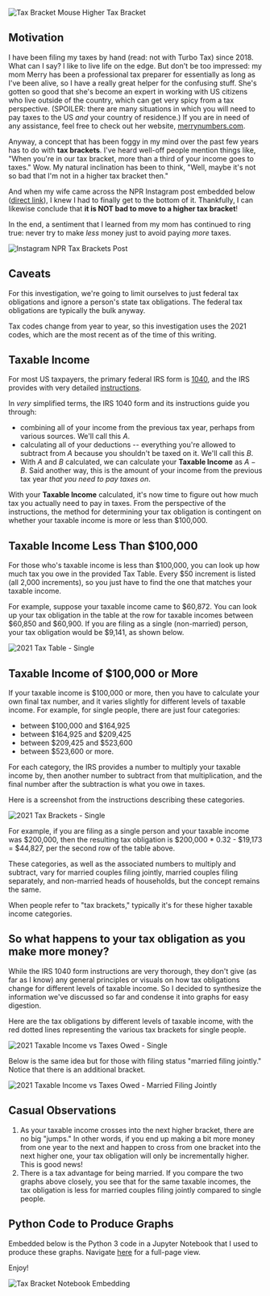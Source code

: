 ![Tax Bracket Mouse Higher Tax Bracket](/assets/tax_brackets/next-tax-bracket_2400x1258.jpg)

## Motivation
I have been filing my taxes by hand (read: not with Turbo Tax) since 2018. What can I say? I like to live life on the edge. But don't be too impressed: my mom Merry has been a professional tax preparer for essentially as long as I've been alive, so I have a really great helper for the confusing stuff. She's gotten so good that she's become an expert in working with US citizens who live outside of the country, which can get very spicy from a tax perspective. (SPOILER: there are many situations in which you will need to pay taxes to the US _and_ your country of residence.) If you are in need of any assistance, feel free to check out her website, [merrynumbers.com](https://merrynumbers.com/).

Anyway, a concept that has been foggy in my mind over the past few years has to do with **tax brackets**. I've heard well-off people mention things like, "When you're in our tax bracket, more than a third of your income goes to taxes." Wow. My natural inclination has been to think, "Well, maybe it's not so bad that I'm not in a higher tax bracket then."

And when my wife came across the NPR Instagram post embedded below ([direct link](https://www.instagram.com/reel/ChAgBYlJX13/)), I knew I had to finally get to the bottom of it. Thankfully, I can likewise conclude that **it is NOT bad to move to a higher tax bracket**!

In the end, a sentiment that I learned from my mom has continued to ring true: never try to make _less_ money just to avoid paying _more_ taxes.

![Instagram NPR Tax Brackets Post](embedding/tax-brackets-instagram-npr-post)

## Caveats
For this investigation, we're going to limit ourselves to just federal tax obligations and ignore a person's state tax obligations. The federal tax obligations are typically the bulk anyway. 

Tax codes change from year to year, so this investigation uses the 2021 codes, which are the most recent as of the time of this writing.

## Taxable Income
For most US taxpayers, the primary federal IRS form is [1040](https://www.irs.gov/pub/irs-pdf/f1040.pdf), and the IRS provides with very detailed [instructions](https://www.irs.gov/pub/irs-pdf/i1040gi.pdf).

In _very_ simplified terms, the IRS 1040 form and its instructions guide you through:
* combining all of your income from the previous tax year, perhaps from various sources. We'll call this $A$.
* calculating all of your deductions -- everything you're allowed to subtract from $A$ because you shouldn't be taxed on it. We'll call this $B$.
* With $A$ and $B$ calculated, we can calculate your **Taxable Income** as $A - B$. Said another way, this is the amount of your income from the previous tax year _that you need to pay taxes on_.

With your **Taxable Income** calculated, it's now time to figure out how much tax you actually need to pay in taxes. From the perspective of the instructions, the method for determining your tax obligation is contingent on whether your taxable income is more or less than \$100,000.

## Taxable Income Less Than \$100,000
For those who's taxable income is less than \$100,000, you can look up how much tax you owe in the provided Tax Table. Every \$50 increment is listed (all 2,000 increments), so you just have to find the one that matches your taxable income.

For example, suppose your taxable income came to \$60,872. You can look up your tax obligation in the table at the row for taxable incomes between \$60,850 and \$60,900. If you are filing as a single (non-married) person, your tax obligation would be \$9,141, as shown below.

![2021 Tax Table - Single](/assets/tax_brackets/2021_tax_table.png)

## Taxable Income of \$100,000 or More
If your taxable income is \$100,000 or more, then you have to calculate your own final tax number, and it varies slightly for different levels of taxable income. For example, for single people, there are just four categories:
  * between \$100,000 and \$164,925
  * between \$164,925 and \$209,425
  * between \$209,425 and \$523,600
  * between \$523,600 or more.

For each category, the IRS provides a number to multiply your taxable income by, then another number to subtract from that multiplication, and the final number after the subtraction is what you owe in taxes. 

Here is a screenshot from the instructions describing these categories.

![2021 Tax Brackets - Single](/assets/tax_brackets/2021_tax_calc_single.png)

For example, if you are filing as a single person and your taxable income was \$200,000, then the resulting tax obligation is \$200,000 * 0.32 - \$19,173 = \$44,827, per the second row of the table above.

These categories, as well as the associated numbers to multiply and subtract, vary for married couples filing jointly, married couples filing separately, and non-married heads of households, but the concept remains the same.

When people refer to "tax brackets," typically it's for these higher taxable income categories.

## So what happens to your tax obligation as you make more money?
While the IRS 1040 form instructions are very thorough, they don't give (as far as I know) any general principles or visuals on how tax obligations change for different levels of taxable income. So I decided to synthesize the information we've discussed so far and condense it into graphs for easy digestion.

Here are the tax obligations by different levels of taxable income, with the red dotted lines representing the various tax brackets for single people.

![2021 Taxable Income vs Taxes Owed - Single](/assets/tax_brackets/2021_taxable_income_vs_taxes_owed_sing.png)

Below is the same idea but for those with filing status "married filing jointly." Notice that there is an additional bracket.

![2021 Taxable Income vs Taxes Owed - Married Filing Jointly](/assets/tax_brackets/2021_taxable_income_vs_taxes_owed_mfj.png)

## Casual Observations
1. As your taxable income crosses into the next higher bracket, there are no big "jumps." In other words, if you end up making a bit more money from one year to the next and happen to cross from one bracket into the next higher one, your tax obligation will only be incrementally higher. This is good news!
2. There is a tax advantage for being married. If you compare the two graphs above closely, you see that for the same taxable incomes, the tax obligation is less for married couples filing jointly compared to single people.

## Python Code to Produce Graphs
Embedded below is the Python 3 code in a Jupyter Notebook that I used to produce these graphs. Navigate [here](/assets/tax_brackets/Tax_Owed_Across_Tax_Brackets.html) for a full-page view.

Enjoy!

![Tax Bracket Notebook Embedding](embedding/tax-bracket-notebook)
